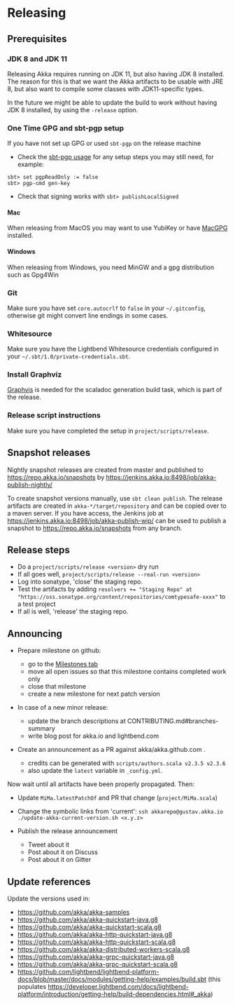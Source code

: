# Releasing

## Prerequisites

### JDK 8 and JDK 11

Releasing Akka requires running on JDK 11, but also having JDK 8
installed. The reason for this is that we want the Akka artifacts to be
usable with JRE 8, but also want to compile some classes with JDK11-specific
types.

In the future we might be able to update the build to work
without having JDK 8 installed, by using the `-release` option.

### One Time GPG and sbt-pgp setup

If you have not set up GPG or used `sbt-pgp` on the release machine
* Check the [sbt-pgp usage](https://www.scala-sbt.org/sbt-pgp/usage.html) for any setup steps you may still need, for example:
```
sbt> set pgpReadOnly := false
sbt> pgp-cmd gen-key
```    
* Check that signing works with `sbt> publishLocalSigned`
   
#### Mac

When releasing from MacOS you may want to use YubiKey or have [MacGPG](https://gpgtools.org) installed.

#### Windows

When releasing from Windows, you need MinGW and a gpg distribution such as Gpg4Win

### Git

Make sure you have set `core.autocrlf` to `false` in your `~/.gitconfig`,
otherwise git might convert line endings in some cases.

### Whitesource

Make sure you have the Lightbend Whitesource credentials configured in
your `~/.sbt/1.0/private-credentials.sbt`.

### Install Graphviz

[Graphvis](https://graphviz.gitlab.io/download/) is needed for the 
scaladoc generation build task, which is part of the release.
 
### Release script instructions

Make sure you have completed the setup in `project/scripts/release`.

## Snapshot releases

Nightly snapshot releases are created from master and published to
https://repo.akka.io/snapshots by https://jenkins.akka.io:8498/job/akka-publish-nightly/

To create snapshot versions manually, use `sbt clean publish`.
The release artifacts are created in `akka-*/target/repository` and can be
copied over to a maven server. If you have access, the Jenkins job at
https://jenkins.akka.io:8498/job/akka-publish-wip/ can be used to publish
a snapshot to https://repo.akka.io/snapshots from any branch.

## Release steps

* Do a `project/scripts/release <version>` dry run
* If all goes well, `project/scripts/release --real-run <version>`
* Log into sonatype, 'close' the staging repo.
* Test the artifacts by adding `resolvers += "Staging Repo" at "https://oss.sonatype.org/content/repositories/comtypesafe-xxxx"` to a test project
* If all is well, 'release' the staging repo.

## Announcing

* Prepare milestone on github:
  * go to the [Milestones tab](https://github.com/akka/akka/milestones)
  * move all open issues so that this milestone contains completed work only
  * close that milestone
  * create a new milestone for next patch version

* In case of a new minor release:
  * update the branch descriptions at CONTRIBUTING.md#branches-summary
  * write blog post for akka.io and lightbend.com

* Create an announcement as a PR against akka/akka.github.com .
  * credits can be generated with `scripts/authors.scala v2.3.5 v2.3.6`
  * also update the `latest` variable in `_config.yml`.

Now wait until all artifacts have been properly propagated. Then:

* Update `MiMa.latestPatchOf` and PR that change (`project/MiMa.scala`)

* Change the symbolic links from 'current': `ssh akkarepo@gustav.akka.io ./update-akka-current-version.sh <x.y.z>`

* Publish the release announcement
  * Tweet about it
  * Post about it on Discuss
  * Post about it on Gitter

## Update references

Update the versions used in:

* https://github.com/akka/akka-samples
* https://github.com/akka/akka-quickstart-java.g8
* https://github.com/akka/akka-quickstart-scala.g8
* https://github.com/akka/akka-http-quickstart-java.g8
* https://github.com/akka/akka-http-quickstart-scala.g8
* https://github.com/akka/akka-distributed-workers-scala.g8
* https://github.com/akka/akka-grpc-quickstart-java.g8
* https://github.com/akka/akka-grpc-quickstart-scala.g8
* https://github.com/lightbend/lightbend-platform-docs/blob/master/docs/modules/getting-help/examples/build.sbt (this populates https://developer.lightbend.com/docs/lightbend-platform/introduction/getting-help/build-dependencies.html#_akka)
